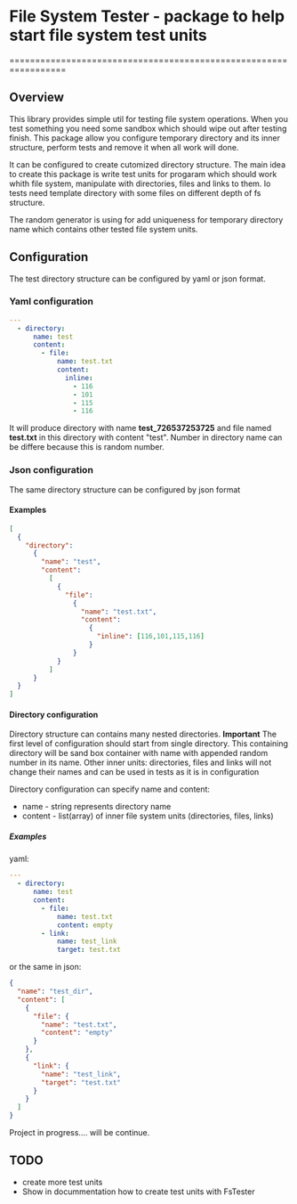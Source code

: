 # File System Tester - package to help start file system test units

=================================================================

## Overview

This library provides simple util for testing file system operations.
When you test something you need some sandbox which should wipe out after testing finish.
This package allow you configure temporary directory and its inner structure, perform tests and
remove it when all work will done.

It can be configured to create cutomized directory structure.
The main idea to create this package is write test units for progaram which
should work whith file system, manipulate with directories, files and links to them.
Io tests need template directory with some files on different depth of fs structure.

The random generator is using for add uniqueness for temporary directory name which
contains other tested file system units.

## Configuration

The test directory structure can be configured by yaml or json format.

### Yaml configuration

```yaml
---
  - directory:
      name: test
      content:
        - file:
            name: test.txt
            content:
              inline:            
                - 116            
                - 101            
                - 115            
                - 116
```

It will produce directory with name **test_726537253725** and file named **test.txt** in this directory with content "test".
Number in directory name can be differe because this is random number.

### Json configuration

The same directory structure can be configured by json format
#### Examples

```json
[
  {
    "directory": 
      {
        "name": "test",
        "content":
          [
            {
              "file":
                {
                  "name": "test.txt",
                  "content":
                    {
                      "inline": [116,101,115,116]
                    }
                }
            }
          ]
      }
  }
]
```

#### Directory configuration

Directory structure can contains many nested directories. **Important** The first level of configuration should start from
single directory. This containing directory will be sand box container with name with appended random number in its name.
Other inner units: directories, files and links will not change their names and can be used in tests as it is in configuration

Directory configuration can specify name and content:

- name -  string represents directory name
- content - list(array) of inner file system units (directories, files, links)

##### Examples

yaml: 

```yaml
---
  - directory:
      name: test
      content:
        - file:
            name: test.txt
            content: empty
        - link:
            name: test_link
            target: test.txt
```

or the same in json:

```json
{
  "name": "test_dir",
  "content": [
    {
      "file": {
        "name": "test.txt",
        "content": "empty"
      }
    },
    {
      "link": {
        "name": "test_link",
        "target": "test.txt"
      }
    }
  ]
}
```

Project in progress.... will be continue.

## TODO

- create more test units
- Show in docummentation how to create test units with FsTester
